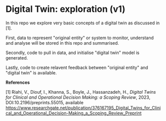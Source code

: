 # Digital Twin: exploration (v1)

In this repo we explore very basic concepts of a digital twin as discussed in [1].

First, data to represent "original entity" or system to monitor, understand and analyse will be stored in this repo and summarised.

Secondly, code to pull in data, and initialise "digital twin" model is generated.

Lastly, code to create relavent feedback between "original entity" and "digital twin" is available.



__References__

[1] Riahi, V., Diouf, I., Khanna, S., Boyle, J., Hassanzadeh, H., _Digital Twins for Clinical and Operational Decision Making: a Scoping Review_, 2023, DOI:10.2196/preprints.55015, available https://www.researchgate.net/publication/376167195_Digital_Twins_for_Clinical_and_Operational_Decision-Making_a_Scoping_Review_Preprint
